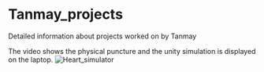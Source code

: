 # Tanmay_projects
Detailed information about projects worked on by Tanmay

The video shows the physical puncture and the unity simulation is displayed on the laptop. 
![Heart_simulator](https://user-images.githubusercontent.com/79064914/161505329-39398511-fc8f-49d6-b117-3bc40d30be7e.gif)
